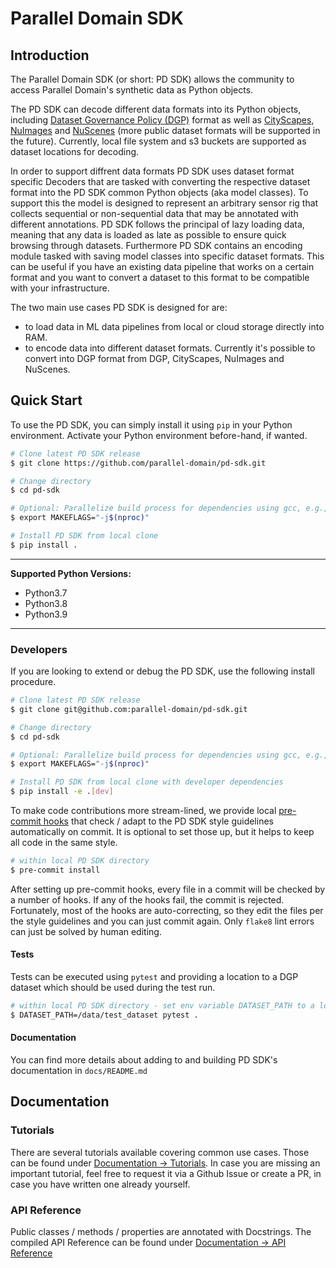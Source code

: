 # Parallel Domain SDK

## Introduction

The Parallel Domain SDK (or short: PD SDK) allows the community to access Parallel Domain's synthetic data as Python objects.

The PD SDK can decode different data formats into its Python objects, including [Dataset Governance Policy (DGP)](https://github.com/TRI-ML/dgp/blob/master/dgp/proto/README.md) format as well as [CityScapes](https://www.cityscapes-dataset.com/dataset-overview/), [NuImages](https://www.nuscenes.org/nuimages) and [NuScenes](https://www.nuscenes.org/nuscenes) (more public dataset formats will be supported in the future).
Currently, local file system and s3 buckets are supported as dataset locations for decoding.

In order to support diffrent data formats PD SDK uses dataset format specific Decoders that are tasked with converting the respective dataset format into the PD SDK common Python objects (aka model classes).
To support this the model is designed to represent an arbitrary sensor rig that collects sequential or non-sequential data that may be annotated with different annotations.
PD SDK follows the principal of lazy loading data, meaning that any data is loaded as late as possible to ensure quick browsing through datasets. Furthermore PD SDK contains an encoding module tasked with saving model classes into specific dataset formats.
This can be useful if you have an existing data pipeline that works on a certain format and you want to convert a dataset to this format to be compatible with your infrastructure.

The two main use cases PD SDK is designed for are:
- to load data in ML data pipelines from local or cloud storage directly into RAM.
- to encode data into different dataset formats. Currently it's possible to convert into DGP format from DGP, CityScapes, NuImages and NuScenes.

## Quick Start

To use the PD SDK, you can simply install it using `pip` in your Python environment. Activate your Python environment before-hand, if wanted.


```bash
# Clone latest PD SDK release
$ git clone https://github.com/parallel-domain/pd-sdk.git

# Change directory
$ cd pd-sdk

# Optional: Parallelize build process for dependencies using gcc, e.g., `opencv-python-headless`
$ export MAKEFLAGS="-j$(nproc)"

# Install PD SDK from local clone
$ pip install .
```

---

**Supported Python Versions:**

* Python3.7
* Python3.8
* Python3.9

---

### Developers

If you are looking to extend or debug the PD SDK, use the following install procedure.

```bash
# Clone latest PD SDK release
$ git clone git@github.com:parallel-domain/pd-sdk.git

# Change directory
$ cd pd-sdk

# Optional: Parallelize build process for dependencies using gcc, e.g., `opencv-python-headless`
$ export MAKEFLAGS="-j$(nproc)"

# Install PD SDK from local clone with developer dependencies
$ pip install -e .[dev]
```

To make code contributions more stream-lined, we provide local [pre-commit hooks](https://pre-commit.com/) that check / adapt to the PD SDK style guidelines automatically on commit.
It is optional to set those up, but it helps to keep all code in the same style.

```bash
# within local PD SDK directory
$ pre-commit install
```

After setting up pre-commit hooks, every file in a commit will be checked by a number of hooks. If any of the hooks fail, the commit is rejected. Fortunately, most of the hooks are auto-correcting, so they edit
the files per the style guidelines and you can just commit again. Only `flake8` lint errors can just be solved by human editing.

#### Tests

Tests can be executed using `pytest` and providing a location to a DGP dataset which should be used during the test run.
```bash
# within local PD SDK directory - set env variable DATASET_PATH to a local or s3 location.
$ DATASET_PATH=/data/test_dataset pytest .
```

#### Documentation

You can find more details about adding to and building PD SDK's documentation in `docs/README.md`

## Documentation

### Tutorials

There are several tutorials available covering common use cases. Those can be found under [Documentation -> Tutorials](https://parallel-domain.github.io/pd-sdk/).
In case you are missing an important tutorial, feel free to request it via a Github Issue or create a PR, in case you have written one already yourself.

### API Reference

Public classes / methods / properties are annotated with Docstrings. The compiled API Reference can be found under [Documentation -> API Reference](https://parallel-domain.github.io/pd-sdk/)
